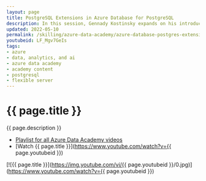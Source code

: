 ```yaml
---
layout: page
title: PostgreSQL Extensions in Azure Database for PostgreSQL
description: In this session, Gennady Kostinsky expands on his introduction to Azure Database for PostgreSQL with a look at how to implement extensions in Azure Database for PostgreSQL. Extensions in PostgreSQL enable additional functionality based on the needs of your application.
updated: 2022-05-10
permalink: /skilling/azure-data-academy/azure-database-postgres-extensions
youtubeid: LF_Mgv7GeIs
tags: 
- azure
- data, analytics, and ai
- azure data academy
- academy content
- postgresql
- flexible server
---
```


# {{ page.title }}

{{ page.description }}

* [Playlist for all Azure Data Academy videos](https://www.youtube.com/playlist?list=PLz7jPMmpNrjlOS4hbINKqLVBafb5yD5Rm)
* [Watch {{ page.title }}](https://www.youtube.com/watch?v={{ page.youtubeid }})

[![{{ page.title }}](https://img.youtube.com/vi/{{ page.youtubeid }}/0.jpg)](https://www.youtube.com/watch?v={{ page.youtubeid }})
